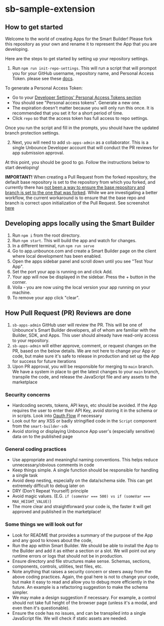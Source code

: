 # sb-sample-extension

## How to get started

Welcome to the world of creating Apps for the Smart Builder! Please fork this repository as your own and rename it to represent the App that you are developing.

Here are the steps to get started by setting up your repository settings.

1. Run `npm run init-repo-settings`. This will run a script that will prompot you for your GitHub username, repository name, and Personal Access Token. please see these [docs](https://docs.github.com/en/authentication/keeping-your-account-and-data-secure/creating-a-personal-access-token).

To generate a Personal Access Token:

- Go to your [Developer Settings' Personal Access Tokens section](https://github.com/settings/tokens)
- You should see "Personal access tokens". Generate a new one.
- The expiration doesn't matter because you will only run this once. It is recommended that you set it for a short period of time.
- Click `repo` so that the access token has full access to repo settings.

Once you run the script and fill in the prompts, you should have the updated branch protection settings.

2. Next, you will need to add `sb-apps-admin` as a collaborator. This is a single Unbounce Developer account that will conduct the PR reviews for app submission approval.

At this point, you should be good to go. Follow the instructions below to start developing!

**IMPORTANT!**
When creating a Pull Request from the forked repository, the default base repository is set to the repository from which you forked, and currently there has [not been a way to ensure the base repository and branch is set to the one that was forked](https://stackoverflow.com/questions/61118665/can-i-set-default-repository-for-pull-requests-from-fork#comment125495272_70968747). While we are investigating a better workflow, the current workaround is to ensure that the base repo and branch is correct upon initialization of the Pull Request. See screenshot [here](https://user-images.githubusercontent.com/6353819/178614001-7abf11ce-19f1-40c8-8abb-ce89415b4a04.png)

## Developing apps locally using the Smart Builder

1. Run `npm i` from the root directory.
2. Run `npm start`. This will build the app and watch for changes.
3. In a different terminal, run `npm run serve`
4. Go to app.unbounce.com and create a Smart Builder page on the client where local development has been enabled.
5. Open the apps sidebar panel and scroll down until you see "Test Your App".
6. Set the port your app is running on and click Add.
7. Your app will now be displayed in the sidebar. Press the + button in the corner.
8. Voila - you are now using the local version your app running on your machine.
9. To remove your app click "clear".

## How Pull Request (PR) Reviews are done

1. `sb-apps-admin` GitHub user will review the PR. This will be one of Unbounce's Smart Builder developers, all of whom are familiar with the Builder, SDK, and Apps. This user should already have read-only access to your repository.
2. `sb-apps-admin` will either approve, comment, or request changes on the PR, based on the below details. We are not here to change your App or code, but make sure it's safe to release in production and set up the App for success for future iterations
3. Upon PR approval, you will be responsible for merging to `main` branch. We have a system in place to get the latest changes to your `main` branch, transpile the code, and release the JavaScript file and any assets to the marketplace

### Security concerns

- Hardcoding secrets, tokens, API keys, etc should be avoided. If the App requires the user to enter their API Key, avoid storing it in the schema or in scripts. Look into [Oauth Flow](https://unbounce-sdk.notion.site/Apps-Authentication-172473820c8c46929d41d0108a3f857b) if necessary
- Look out for any XSS or badly stringified code in the `Script` component from the `smart-builder-sdk`
- Avoid storing or displaying Unbounce App user's (especially sensitive) data on to the published page

### General coding practices

- Use appropriate and meaningful naming conventions. This helps reduce unnecessary/obvious comments in code
- Keep things simple. A single function should be responsible for handling a single task
- Avoid deep nesting, especially on the data/schema side. This can get extremely difficult to debug later on
- DRY (Don't Repeat Yourself) principle
- Avoid magic values. (E.G. `if (someVar === 500) vs if (someVar === MAX_HEIGHT_VALUE)`)
- The more clear and straightforward your code is, the faster it will get approved and published in the marketplace!

### Some things we will look out for

- Look for README that provides a summary of the purpose of the App and any good to knows about the code,
- Run the app within Smart Builder. We should be able to install the App to the Builder and add it as either a section or a slot. We will point out any runtime errors or logs that should not be in production.
- Ensure directory and file structures make sense. Schemas, sections, components, controls, utilities, test files, etc.
- Note anything that raises a security concern or steers away from the above coding practices. Again, the goal here is not to change your code, but make it easy to read and allow you to debug more efficiently in the future. An example is a refactoring suggestion to make the schema simpler.
- We may make a design suggestion if necessary. For example, a control should not take full height of the browser page (unless it's a modal, and even then it's questionable).
- Ensure the code has no issues, and can be transpiled into a single JavaScript file. We will check if static assets are needed.
